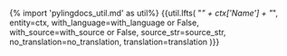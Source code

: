 {% import 'pylingdocs_util.md' as util%}
{{util.lfts(
    "_" + ctx['Name'] + "_",
    entity=ctx,
    with_language=with_language or False,
    with_source=with_source or False,
    source_str=source_str,
    no_translation=no_translation,
    translation=translation
)}}